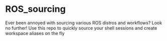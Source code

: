 # ROS_sourcing
Ever been annoyed with sourcing various ROS distros and workflows? Look no further! Use this repo to quickly source your shell sessions and create workspace aliases on the fly
